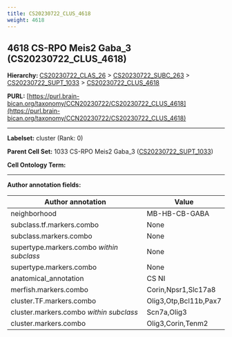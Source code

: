 ```yaml
---
title: CS20230722_CLUS_4618
weight: 4618
---
```

## 4618 CS-RPO Meis2 Gaba_3 (CS20230722_CLUS_4618)
<b>Hierarchy: </b>
[CS20230722_CLAS_26](../CS20230722_CLAS_26) >
[CS20230722_SUBC_263](../CS20230722_SUBC_263) >
[CS20230722_SUPT_1033](../CS20230722_SUPT_1033) >
[CS20230722_CLUS_4618](../CS20230722_CLUS_4618)

**PURL:** [https://purl.brain-bican.org/taxonomy/CCN20230722/CS20230722_CLUS_4618](https://purl.brain-bican.org/taxonomy/CCN20230722/CS20230722_CLUS_4618)

---


**Labelset:** cluster (Rank: 0)

**Parent Cell Set:** 1033 CS-RPO Meis2 Gaba_3 ([CS20230722_SUPT_1033](../CS20230722_SUPT_1033))



**Cell Ontology Term:** 

[MARKER GENES.]: #


---

[TRANSFERRED ANNOTATIONS.]: #


[AUTHOR ANNOTATION FIELDS.]: #


**Author annotation fields:**

| Author annotation | Value |
|-------------------|-------|
|neighborhood|MB-HB-CB-GABA|
|subclass.tf.markers.combo|None|
|subclass.markers.combo|None|
|supertype.markers.combo _within subclass_|None|
|supertype.markers.combo|None|
|anatomical_annotation|CS NI|
|merfish.markers.combo|Corin,Npsr1,Slc17a8|
|cluster.TF.markers.combo|Olig3,Otp,Bcl11b,Pax7|
|cluster.markers.combo _within subclass_|Scn7a,Olig3|
|cluster.markers.combo|Olig3,Corin,Tenm2|
